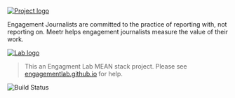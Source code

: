 [![Project logo](https://res.cloudinary.com/engagement-lab-home/image/upload/c_scale,w_350/v1565109667/engagement-journalism/img/meetr_logo_raster.png "Project logo")](https://engagementjournalism.com/)

Engagement Journalists are committed to the practice of reporting with, not reporting on. Meetr helps engagement journalists measure the value of their work. 

[![Lab logo](https://res.cloudinary.com/engagement-lab-home/image/upload/f_auto,c_scale,w_100//logos/logo-bootstrapper.png "Engagement Lab logo")](http://elab.emerson.edu/)
> This an Engagment Lab MEAN stack project. Please see [engagementlab.github.io](https://engagementlab.github.io) for help.

![Build Status](https://api.travis-ci.org/engagementlab/meetr.svg?branch=master "Build Status")